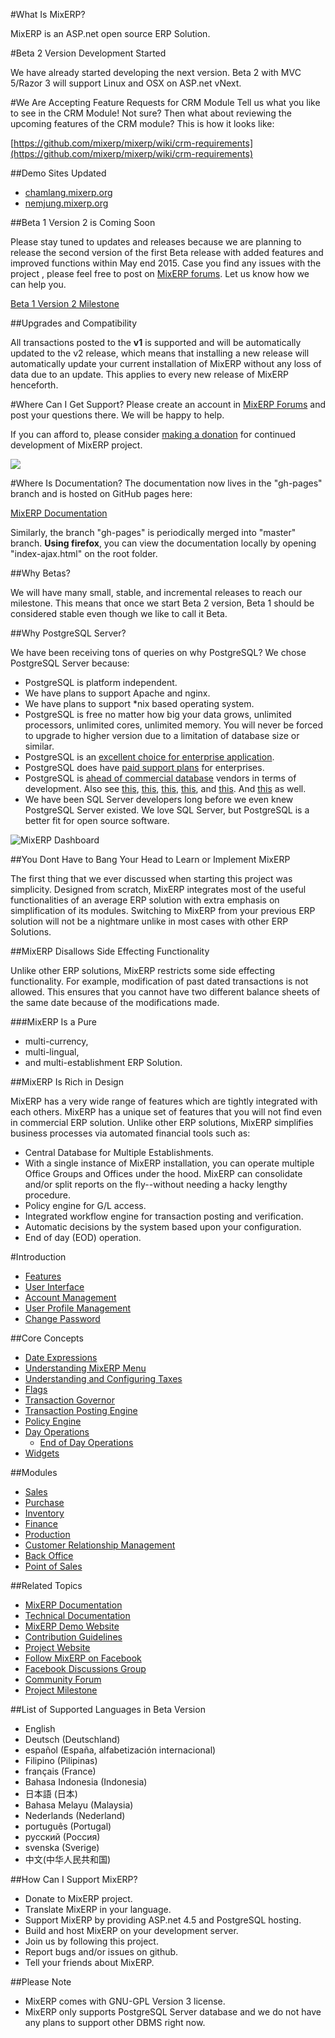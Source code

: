 #What Is MixERP?

MixERP is an ASP.net open source ERP Solution.

#Beta 2 Version Development Started

We have already started developing the next version. Beta 2 with MVC 5/Razor 3 will support Linux and OSX on ASP.net vNext. 

#We Are Accepting Feature Requests for CRM Module
Tell us what you like to see in the CRM Module! Not sure? Then what about reviewing the upcoming features of the CRM module? This is how it looks like:

[https://github.com/mixerp/mixerp/wiki/crm-requirements](https://github.com/mixerp/mixerp/wiki/crm-requirements)

##Demo Sites Updated

* [chamlang.mixerp.org](http://chamlang.mixerp.org)
* [nemjung.mixerp.org](http://nemjung.mixerp.org) 

##Beta 1 Version 2 is Coming Soon

Please stay tuned to updates and releases because we are planning to release the second version of the first Beta release with added features and improved functions within May end 2015. Case you find any issues with the project , please feel free to post on [MixERP forums](http://mixerp.org/forum). Let us know how we can help you.

[Beta 1 Version 2 Milestone](https://github.com/mixerp/mixerp/milestones/Beta%201%20Version%202%20%28QA%29)

##Upgrades and Compatibility

All transactions posted to the **v1** is supported and will be automatically updated to the v2 release, which means that installing a new release will automatically update your current installation of MixERP without any loss of data due to an update. This applies to every new release of MixERP henceforth.

#Where Can I Get Support?
Please create an account in [MixERP Forums](http://mixerp.org/forum) and post your questions there. We will be happy to help.

If you can afford to, please consider [making a donation](http://www.mixerp.org/donate) for continued development of MixERP project.

<a href="http://www.mixerp.org/donate"><img src="https://www.paypalobjects.com/en_US/i/btn/btn_donateCC_LG.gif"/></a>


#Where Is Documentation?
The documentation now lives in the "gh-pages" branch and is hosted on GitHub pages here:

[MixERP Documentation](http://docs.mixerp.org)

Similarly, the branch "gh-pages" is periodically merged into "master" branch. **Using firefox**, you can view the documentation locally by opening "index-ajax.html" on the root folder.

##Why Betas?

We will have many small, stable, and incremental releases to reach our milestone. This means that once we start Beta 2 version, Beta 1 should be considered stable even though we like to call it Beta.

##Why PostgreSQL Server?

We have been receiving tons of queries on why PostgreSQL? We chose PostgreSQL Server because:

* PostgreSQL is platform independent.
* We have plans to support Apache and nginx.
* We have plans to support *nix based operating system.
* PostgreSQL is free no matter how big your data grows, unlimited processors, unlimited cores, unlimited memory. You will never be forced to upgrade to higher version due to a limitation of database size or similar.
* PostgreSQL is an [excellent choice for enterprise application](http://www.computerweekly.com/feature/Hot-skills-PostgreSQL).
* PostgreSQL does have [paid support plans](http://www.infoworld.com/article/2617783/open-source-software/the-stealth-success-of-postgresql.html) for enterprises.
* PostgreSQL is [ahead of commercial database](http://www.infoworld.com/article/2608863/nosql/postgresql-ramps-up-its-nosql-game.html) vendors in terms of development. Also see [this](https://wiki.postgresql.org/wiki/What%27s_new_in_PostgreSQL_9.0), [this](https://wiki.postgresql.org/wiki/What%27s_new_in_PostgreSQL_9.1), [this](https://wiki.postgresql.org/wiki/What%27s_new_in_PostgreSQL_9.2), [this](https://wiki.postgresql.org/wiki/What%27s_new_in_PostgreSQL_9.3), and [this](https://wiki.postgresql.org/wiki/What%27s_new_in_PostgreSQL_9.4). And [this](http://www.postgresql.org/docs/9.4/static/release-9-4-1.html) as well.
* We have been SQL Server developers long before we even knew PostgreSQL Server existed. We love SQL Server, but PostgreSQL is a better fit for open source software.

![MixERP Dashboard](http://mixerp.org/images/features/mixerp-dashboard.png)

##You Dont Have to Bang Your Head to Learn or Implement MixERP

The first thing that we ever discussed when starting this project was simplicity. Designed from scratch, MixERP integrates most of the useful functionalities of an average ERP solution with extra emphasis on simplification of its modules. Switching to MixERP from your previous ERP solution will not be a nightmare unlike in most cases with other ERP Solutions.

##MixERP Disallows Side Effecting Functionality

Unlike other ERP solutions, MixERP restricts some side effecting functionality. For example, modification of past dated transactions is not allowed. This ensures that you cannot have two different balance sheets of the same date because of the modifications made. 

###MixERP Is a Pure
* multi-currency,
* multi-lingual, 
* and multi-establishment ERP Solution.

##MixERP Is Rich in Design

MixERP has a very wide range of features which are tightly integrated with each others. MixERP has a unique set of features that you will not find even in commercial ERP solution. Unlike other ERP solutions, MixERP simplifies business processes via automated financial tools such as:

* Central Database for Multiple Establishments.
* With a single instance of MixERP installation, you can operate multiple Office Groups and Offices under the hood. MixERP can consolidate and/or split reports on the fly--without needing a hacky lengthy procedure. 
* Policy engine for G/L access.
* Integrated workflow engine for transaction posting and verification.
* Automatic decisions by the system based upon your configuration.
* End of day (EOD) operation.


#Introduction
 - [Features](http://docs.mixerp.org/documentation/features)
 - [User Interface](http://docs.mixerp.org/documentation/user-interface)
 - [Account Management](http://docs.mixerp.org/documentation/account-management)
  - [User Profile Management](http://docs.mixerp.org/documentation/profile-management)
  - [Change Password](http://docs.mixerp.org/documentation/change-password)

##Core Concepts
- [Date Expressions](http://docs.mixerp.org/documentation/date-expressions)
- [Understanding MixERP Menu](http://docs.mixerp.org/documentation/understanding-menu)
- [Understanding and Configuring Taxes](http://docs.mixerp.org/documentation/understanding-and-configuring-taxes)
- [Flags](http://docs.mixerp.org/documentation/flags)
- [Transaction Governor](http://docs.mixerp.org/documentation/transaction-governor)
 - [Transaction Posting Engine](http://docs.mixerp.org/documentation/transaction-posting-engine)
 - [Policy Engine](http://docs.mixerp.org/documentation/policy-engine)
 - [Day Operations](http://docs.mixerp.org/documentation/day-operations)
    - [End of Day Operations](http://docs.mixerp.org/documentation/eod-operations)
- [Widgets](http://docs.mixerp.org/documentation/widgets)

##Modules
- [Sales](http://docs.mixerp.org/documentation/sales)
- [Purchase](http://docs.mixerp.org/documentation/purchase)
- [Inventory](http://docs.mixerp.org/documentation/inventory)
- [Finance](http://docs.mixerp.org/documentation/finance)
- [Production](http://docs.mixerp.org/documentation/production)
- [Customer Relationship Management](http://docs.mixerp.org/documentation/crm)
- [Back Office](http://docs.mixerp.org/documentation/back-office)
- [Point of Sales](http://docs.mixerp.org/documentation/point-of-sales)

##Related Topics
* [MixERP Documentation](http://docs.mixerp.org)
* [Technical Documentation](http://docs.mixerp.org/documentation/technical-documentation)
* <a href="http://demo.mixerp.org" target="_blank">MixERP Demo Website</a>
* [Contribution Guidelines](http://docs.mixerp.org/documentation/contribution-guidelines)
* <a href="http://mixerp.org/" target="_blank">Project Website</a>
* <a href="http://facebook.com/mixoferp/" target="_blank">Follow MixERP on Facebook</a>
* <a href="http://www.facebook.com/groups/183076085203506/" target="_blank">Facebook Discussions Group</a>
* <a href="http://mixerp.org/forum/" target="_blank">Community Forum</a>
* [Project Milestone](http://docs.mixerp.org/milestone)

##List of Supported Languages in Beta Version
* English
* Deutsch (Deutschland)
* español (España, alfabetización internacional)
* Filipino (Pilipinas)
* français (France)
* Bahasa Indonesia (Indonesia)
* 日本語 (日本)
* Bahasa Melayu (Malaysia)
* Nederlands (Nederland)
* português (Portugal)
* русский (Россия)
* svenska (Sverige)
* 中文(中华人民共和国)

##How Can I Support MixERP?

* Donate to MixERP project.
* Translate MixERP in your language.
* Support MixERP by providing ASP.net 4.5 and PostgreSQL hosting.
* Build and host MixERP on your development server.
* Join us by following this project.
* Report bugs and/or issues on github.
* Tell your friends about MixERP.

##Please Note
* MixERP comes with GNU-GPL Version 3 license.
* MixERP only supports PostgreSQL Server database and we do not have any plans to support other DBMS right now.